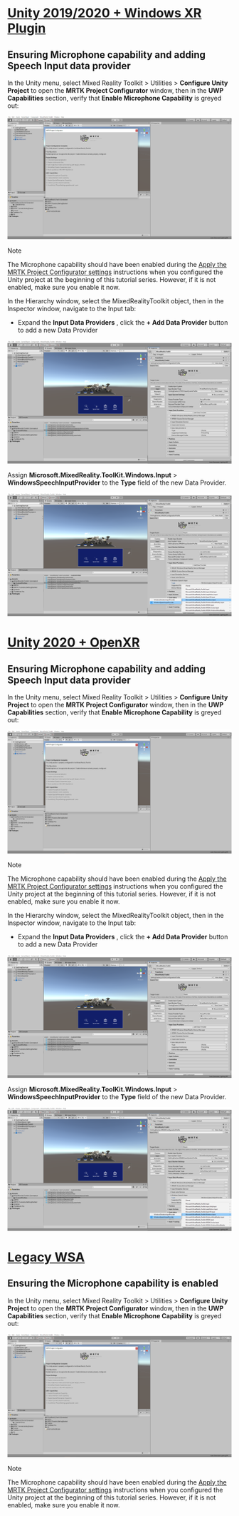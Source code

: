 # [Unity 2019/2020 + Windows XR Plugin](#tab/winxr)

## Ensuring Microphone capability and adding Speech Input data provider

In the Unity menu, select Mixed Reality Toolkit > Utilities > **Configure Unity Project** to open the **MRTK Project Configurator** window, then in the **UWP Capabilities** section, verify that **Enable Microphone Capability** is greyed out:

![Enable microphone capability](../images/mr-learning-base/base-09-section1-step1-1.png)

> [!NOTE]
> The Microphone capability should have been enabled during the [Apply the MRTK Project Configurator settings](../mr-learning-base-02.md#configuring-the-unity-project) instructions when you configured the Unity project at the beginning of this tutorial series. However, if it is not enabled, make sure you enable it now.

In the Hierarchy window, select the MixedRealityToolkit object, then in the Inspector window, navigate to the Input tab:

* Expand the **Input Data Providers** , click the **+ Add Data Provider** button to add a new Data Provider

![Adding new speech commands](../images/mr-learning-base/base-09-section1-step1-2.png)

Assign **Microsoft.MixedReality.ToolKit.Windows.Input** > **WindowsSpeechInputProvider** to the **Type** field of the new Data Provider.

![Adding new speech commands settings](../images/mr-learning-base/base-09-section1-step1-3.png)

# [Unity 2020 + OpenXR](#tab/openxr)

## Ensuring Microphone capability and adding Speech Input data provider

In the Unity menu, select Mixed Reality Toolkit > Utilities > **Configure Unity Project** to open the **MRTK Project Configurator** window, then in the **UWP Capabilities** section, verify that **Enable Microphone Capability** is greyed out:

![Enable microphone capability for OpenXR](../images/mr-learning-base/base-09-section1-step1-1.png)

> [!NOTE]
> The Microphone capability should have been enabled during the [Apply the MRTK Project Configurator settings](../mr-learning-base-02.md#configuring-the-unity-project) instructions when you configured the Unity project at the beginning of this tutorial series. However, if it is not enabled, make sure you enable it now.

In the Hierarchy window, select the MixedRealityToolkit object, then in the Inspector window, navigate to the Input tab:

* Expand the **Input Data Providers** , click the **+ Add Data Provider** button to add a new Data Provider

![Adding new speech commands for OpenXR](../images/mr-learning-base/base-09-section1-step1-2.png)

Assign **Microsoft.MixedReality.ToolKit.Windows.Input** > **WindowsSpeechInputProvider** to the **Type** field of the new Data Provider.

![Adding new speech commands for OpenXR settings](../images/mr-learning-base/base-09-section1-step1-3.png)

# [Legacy WSA](#tab/wsa)

## Ensuring the Microphone capability is enabled

In the Unity menu, select Mixed Reality Toolkit > Utilities > **Configure Unity Project** to open the **MRTK Project Configurator** window, then in the **UWP Capabilities** section, verify that **Enable Microphone Capability** is greyed out:

![Enable microphone capability](../images/mr-learning-base/base-09-section1-step1-1.png)

> [!NOTE]
> The Microphone capability should have been enabled during the [Apply the MRTK Project Configurator settings](../mr-learning-base-02.md#creating-the-scene-and-configuring-mrtk) instructions when you configured the Unity project at the beginning of this tutorial series. However, if it is not enabled, make sure you enable it now.
